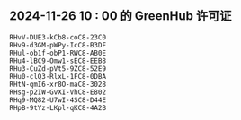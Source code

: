 ## 2024-11-26 10 : 00 的 GreenHub 许可证
```
RHvV-DUE3-kCb8-coC8-23C0
RHv9-d3GM-pWPy-IcC8-B3DF
RHul-ob1f-obP1-RWC8-AB0E
RHu4-lBC9-Omw1-sEC8-EEB8
RHu3-CuZd-pVt5-9ZC8-52E9
RHu0-clQ3-RlxL-1FC8-0DBA
RHtN-qmI6-xr8O-maC8-3028
RHsg-p2IW-GvXI-VhC8-E802
RHq9-MQ82-U7wI-4SC8-D44E
RHpB-9tYz-LKpl-qKC8-4A2B
```
